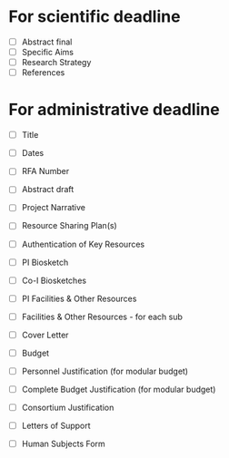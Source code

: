 # For scientific deadline

* [ ] Abstract final
* [ ] Specific Aims
* [ ] Research Strategy
* [ ] References

# For administrative deadline

* [ ] Title
* [ ] Dates
* [ ] RFA Number

* [ ] Abstract draft
* [ ] Project Narrative
* [ ] Resource Sharing Plan(s)
* [ ] Authentication of Key Resources
* [ ] PI Biosketch
* [ ] Co-I Biosketches
* [ ] PI Facilities & Other Resources
* [ ] Facilities & Other Resources - for each sub
* [ ] Cover Letter
* [ ] Budget
* [ ] Personnel Justification (for modular budget)
* [ ] Complete Budget Justification (for modular budget)
* [ ] Consortium Justification
* [ ] Letters of Support
* [ ] Human Subjects Form
